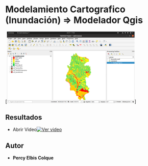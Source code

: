 # Modelamiento Cartografico (Inundación) => Modelador Qgis
[<img src="https://raw.githubusercontent.com/percyelbis/model_inud/main/output.png" width ="400" hight = "500" alt="Spectral profile"/>]
## Resultados
* Abrir Video[<img src="https://www.flaticon.es/svg/static/icons/svg/607/607925.svg" width ="30" hight = "40" alt="Ver video"/>](https://www.youtube.com/watch?v=ESaxi05ffhU)
## Autor

* **Percy Elbis Colque**
